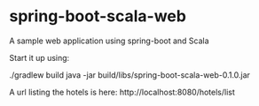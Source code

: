 spring-boot-scala-web
====================
A sample web application using spring-boot and Scala

Start it up using:

./gradlew build
java -jar build/libs/spring-boot-scala-web-0.1.0.jar

A url listing the hotels is here: http://localhost:8080/hotels/list
